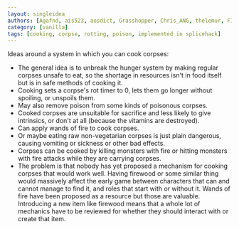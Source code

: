 ```yaml
---
layout: singleidea
authors: [Agafnd, ais523, aosdict, Grasshopper, Chris_ANG, thelemur, FIQ, AmyBSOD]
category: [vanilla]
tags: [cooking, corpse, rotting, poison, implemented in splicehack]
---
```

Ideas around a system in which you can cook corpses:
* The general idea is to unbreak the hunger system by making regular corpses unsafe to eat, so the shortage in resources isn't in food itself but is in safe methods of cooking it.
* Cooking sets a corpse's rot timer to 0, lets them go longer without spoiling, or unspoils them.
* May also remove poison from some kinds of poisonous corpses.
* Cooked corpses are unsuitable for sacrifice and less likely to give intrinsics, or don't at all (because the vitamins are destroyed).
* Can apply wands of fire to cook corpses.
* Or maybe eating raw non-vegetarian corpses is just plain dangerous, causing vomiting or sickness or other bad effects.
* Corpses can be cooked by killing monsters with fire or hitting monsters with fire attacks while they are carrying corpses.
* The problem is that nobody has yet proposed a mechanism for cooking corpses that would work well. Having firewood or some similar thing would massively affect the early game between characters that can and cannot manage to find it, and roles that start with or without it. Wands of fire have been proposed as a resource but those are valuable. Introducing a new item like firewood means that a whole lot of mechanics have to be reviewed for whether they should interact with or create that item.
